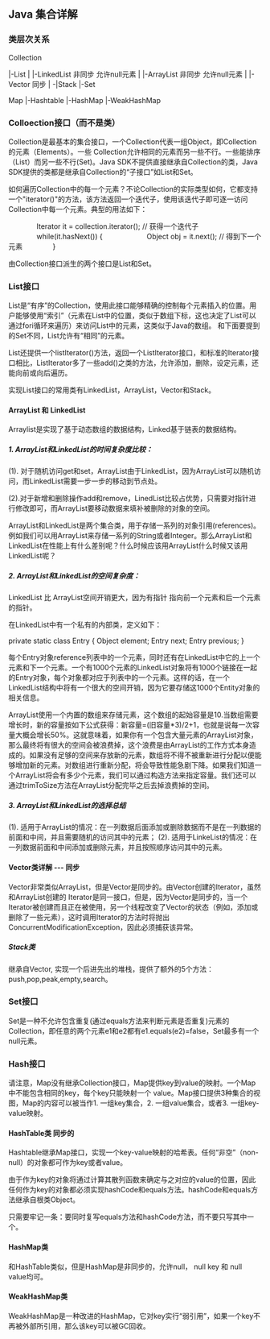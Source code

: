 ## Java 集合详解

### 类层次关系

Collection

|-List
| |-LinkedList 非同步 允许null元素
| |-ArrayList  非同步 允许null元素
| |-Vector     同步
|   -|Stack
|-Set

Map
|-Hashtable
|-HashMap
|-WeakHashMap

### Colloection接口（而不是类）
Collection是最基本的集合接口，一个Collection代表一组Object，即Collection的元素（Elements）。一些 Collection允许相同的元素而另一些不行。一些能排序（List）而另一些不行(Set)。Java SDK不提供直接继承自Collection的类，Java SDK提供的类都是继承自Collection的“子接口”如List和Set。

如何遍历Collection中的每一个元素？不论Collection的实际类型如何，它都支持一个"iterator()"的方法，该方法返回一个迭代子，使用该迭代子即可逐一访问Collection中每一个元素。典型的用法如下：

　　　　Iterator it = collection.iterator(); // 获得一个迭代子
　　　　while(it.hasNext()) {
　　　　　　Object obj = it.next(); // 得到下一个元素
　　　　}

由Collection接口派生的两个接口是List和Set。

### List接口
List是“有序”的Collection，使用此接口能够精确的控制每个元素插入的位置。用户能够使用“索引”（元素在List中的位置，类似于数组下标，这也决定了List可以通过fori循环来遍历）来访问List中的元素，这类似于Java的数组。
和下面要提到的Set不同，List允许有“相同”的元素。

List还提供一个listIterator()方法，返回一个ListIterator接口，和标准的Iterator接口相比，ListIterator多了一些add()之类的方法，允许添加，删除，设定元素，还能向前或向后遍历。

实现List接口的常用类有LinkedList，ArrayList，Vector和Stack。

#### ArrayList 和 LinkedList
Arraylist是实现了基于动态数组的数据结构，Linked基于链表的数据结构。
##### 1. ArrayList和LinkedList的时间复杂度比较：
(1). 对于随机访问get和set，ArrayList由于LinkedList，因为ArrayList可以随机访问，而LinkedList需要一步一步的移动到节点处。

(2).对于新增和删除操作add和remove，LinedList比较占优势，只需要对指针进行修改即可，而ArrayList要移动数据来填补被删除的对象的空间。

ArrayList和LinkedList是两个集合类，用于存储一系列的对象引用(references)。例如我们可以用ArrayList来存储一系列的String或者Integer。那么ArrayList和LinkedList在性能上有什么差别呢？什么时候应该用ArrayList什么时候又该用LinkedList呢？

##### 2. ArrayList和LinkedList的空间复杂度：

LinkedList 比 ArrayList空间开销更大，因为有指针 指向前一个元素和后一个元素的指针。

在LinkedList中有一个私有的内部类，定义如下：

private static class Entry {
         Object element; 
         Entry next; 
         Entry previous; 
     }

每个Entry对象reference列表中的一个元素，同时还有在LinkedList中它的上一个元素和下一个元素。一个有1000个元素的LinkedList对象将有1000个链接在一起的Entry对象，每个对象都对应于列表中的一个元素。这样的话，在一个LinkedList结构中将有一个很大的空间开销，因为它要存储这1000个Entity对象的相关信息。

ArrayList使用一个内置的数组来存储元素，这个数组的起始容量是10.当数组需要增长时，新的容量按如下公式获得：新容量=(旧容量*3)/2+1，也就是说每一次容量大概会增长50%。这就意味着，如果你有一个包含大量元素的ArrayList对象，那么最终将有很大的空间会被浪费掉，这个浪费是由ArrayList的工作方式本身造成的。如果没有足够的空间来存放新的元素，数组将不得不被重新进行分配以便能够增加新的元素。对数组进行重新分配，将会导致性能急剧下降。如果我们知道一个ArrayList将会有多少个元素，我们可以通过构造方法来指定容量。我们还可以通过trimToSize方法在ArrayList分配完毕之后去掉浪费掉的空间。

##### 3. ArrayList和LinkedList的选择总结
(1). 适用于ArrayList的情况：在一列数据后面添加或删除数据而不是在一列数据的前面和中间，并且需要随机的访问其中的元素；
(2). 适用于LinkeList的情况：在一列数据前面和中间添加或删除元素，并且按照顺序访问其中的元素。

#### Vector类详解 --- 同步 
Vector非常类似ArrayList，但是Vector是同步的。由Vector创建的Iterator，虽然和ArrayList创建的 Iterator是同一接口，但是，因为Vector是同步的，当一个Iterator被创建而且正在被使用，另一个线程改变了Vector的状态（例如，添加或删除了一些元素），这时调用Iterator的方法时将抛出ConcurrentModificationException，因此必须捕获该异常。

##### Stack类
继承自Vector, 实现一个后进先出的堆栈，提供了额外的5个方法：push,pop,peak,empty,search。

### Set接口
Set是一种不允许包含重复(通过equals方法来判断元素是否重复)元素的Collection，即任意的两个元素e1和e2都有e1.equals(e2)=false，Set最多有一个null元素。

### Hash接口
请注意，Map没有继承Collection接口，Map提供key到value的映射。一个Map中不能包含相同的key，每个key只能映射一个 value。Map接口提供3种集合的视图，Map的内容可以被当作1. 一组key集合，2. 一组value集合，或者3. 一组key-value映射。

#### HashTable类 同步的
Hashtable继承Map接口，实现一个key-value映射的哈希表。任何“非空”（non-null）的对象都可作为key或者value。

由于作为key的对象将通过计算其散列函数来确定与之对应的value的位置，因此任何作为key的对象都必须实现hashCode和equals方法。hashCode和equals方法继承自根类Object。

只需要牢记一条：要同时复写equals方法和hashCode方法，而不要只写其中一个。
　　
#### HashMap类
和HashTable类似，但是HashMap是非同步的，允许null， null key 和 null value均可。

#### WeakHashMap类
WeakHashMap是一种改进的HashMap，它对key实行“弱引用”，如果一个key不再被外部所引用，那么该key可以被GC回收。